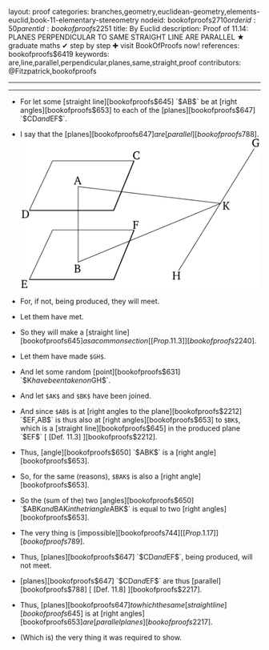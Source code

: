 layout: proof
categories: branches,geometry,euclidean-geometry,elements-euclid,book-11-elementary-stereometry
nodeid: bookofproofs$2710
orderid: 50
parentid: bookofproofs$2251
title: By Euclid
description:  Proof of 11.14: PLANES PERPENDICULAR TO SAME STRAIGHT LINE ARE PARALLEL &#9733; graduate maths &#10004; step by step &#10010; visit BookOfProofs now!
references: bookofproofs$6419
keywords: are,line,parallel,perpendicular,planes,same,straight,proof
contributors: @Fitzpatrick,bookofproofs

---


---



* For let some [straight line][bookofproofs$645] `$AB$` be at [right angles][bookofproofs$653] to each of the [planes][bookofproofs$647] `$CD$` and `$EF$`.
* I say that the [planes][bookofproofs$647] are [parallel][bookofproofs$788].
![fig14e](https://github.com/bookofproofs/bookofproofs.github.io/blob/main/_sources/_assets/images/euclid/Book11/fig14e.png?raw=true)

* For, if not, being produced, they will meet.
* Let them have met.
* So they will make a [straight line][bookofproofs$645] as a common section [[Prop. 11.3]][bookofproofs$2240].
* Let them have made `$GH$`.
* And let some random [point][bookofproofs$631] `$K$` have been taken on `$GH$`.
* And let `$AK$` and `$BK$` have been joined.
* And since `$AB$` is at [right angles to the plane][bookofproofs$2212] `$EF$`, `$AB$` is thus also at [right angles][bookofproofs$653] to `$BK$`, which is a [straight line][bookofproofs$645] in the produced plane `$EF$` [ [Def. 11.3] ][bookofproofs$2212].
* Thus, [angle][bookofproofs$650] `$ABK$` is a [right angle][bookofproofs$653].
* So, for the same (reasons), `$BAK$` is also a [right angle][bookofproofs$653].
* So the (sum of the) two [angles][bookofproofs$650] `$ABK$` and `$BAK$` in the triangle `$ABK$` is equal to two [right angles][bookofproofs$653].
* The very thing is [impossible][bookofproofs$744] [[Prop. 1.17]][bookofproofs$789].
* Thus, [planes][bookofproofs$647] `$CD$` and `$EF$`, being produced, will not meet.
* [planes][bookofproofs$647] `$CD$` and `$EF$` are thus [parallel][bookofproofs$788] [ [Def. 11.8] ][bookofproofs$2217].
* Thus, [planes][bookofproofs$647] to which the same [straight line][bookofproofs$645] is at [right angles][bookofproofs$653] are [parallel planes][bookofproofs$2217].
* (Which is) the very thing it was required to show.
